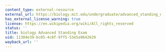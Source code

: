 ```yaml
---
content_type: external-resource
external_url: https://biology.mit.edu/undergraduate/advanced_standing_exam
has_external_license_warning: true
license: https://en.wikipedia.org/wiki/All_rights_reserved
status: ''
title: biology Advanced Standing Exam
uid: 11304e39-bc05-4c8f-9ff5-53e5a9642629
wayback_url: ''
---
```

